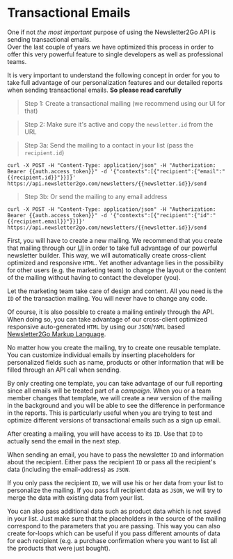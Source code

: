 # Transactional Emails

One if not *the most important* purpose of using the Newsletter2Go API is sending transactional emails.  
Over the last couple of years we have optimized this process in order to offer this very powerful feature to single developers as well as professional teams.

<div class="alert alert-info">It is very important to understand the following concept in order for you to take full advantage of our personalization features and our detailed reports when sending transactional emails. <b>So please read carefully</b></div>

> Step 1: Create a transactional mailing (we recommend using our UI for that)

> Step 2: Make sure it's active and copy the `newsletter.id` from the URL  

> Step 3a: Send the mailing to a contact in your list (pass the `recipient.id`)

```shell
curl -X POST -H "Content-Type: application/json" -H "Authorization: Bearer {{auth.access_token}}" -d '{"contexts":[{"recipient":{"email":"{{recipient.id}}"}}]}' https://api.newsletter2go.com/newsletters/{{newsletter.id}}/send
```

> Step 3b: Or send the mailing to any email address

```shell
curl -X POST -H "Content-Type: application/json" -H "Authorization: Bearer {{auth.access_token}}" -d '{"contexts":[{"recipient":{"id":"{{recipient.email}}"}}]}' https://api.newsletter2go.com/newsletters/{{newsletter.id}}/send
```



First, you will have to create a new mailing. We recommend that you create that mailing through our [UI](https://ui.newsletter2go.com) in order to take full advantage of our powerful newsletter builder. This way, we will automatically create cross-client optimized and responsive `HTML`. Yet another advantage lies in the possibility for other users (e.g. the marketing team) to change the layout or the content of the mailing without having to contact the developer (you).

<div class="alert alert-info">Let the marketing team take care of design and content. All you need is the <code>ID</code> of the transaction mailing. You will never have to change any code.</div>

Of course, it is also possible to create a mailing entirely through the API. When doing so, you can take advantage of our cross-client optimized responsive auto-generated `HTML` by using our `JSON`/`YAML` based [Newsletter2Go Markup Language]().

No matter how you create the mailing, try to create one reusable template. You can customize individual emails by inserting placeholders for personalized fields such as name, products or other information that will be filled through an API call when sending.

By only creating one template, you can take advantage of our full reporting since all emails will be treated part of a *campaign*. When you or a team member changes that template, we will create a new version of the mailing in the background and you will be able to see the difference in performance in the reports. This is particularly useful when you are trying to test and optimize different versions of transactional emails such as a sign up email.

After creating a mailing, you will have access to its `ID`. Use that `ID` to actually send the email in the next step.

When sending an email, you have to pass the newsletter `ID` and information about the recipient. Either pass the recipient `ID` or pass all the recipient's data (including the email-address) as `JSON`.

If you only pass the recipient `ID`, we will use his or her data from your list to personalize the mailing. If you pass full recipient data as `JSON`, we will try to merge the data with existing data from your list.

You can also pass additional data such as product data which is not saved in your list. Just make sure that the placeholders in the source of the mailing correspond to the parameters that you are passing.
This way you can also create for-loops which can be useful if you pass different amounts of data for each recipient (e.g. a purchase confirmation where you want to list all the products that were just bought).
